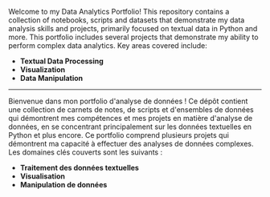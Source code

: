 Welcome to my Data Analytics Portfolio! 
This repository contains a collection of notebooks, scripts and datasets that demonstrate my data analysis skills and projects, primarily focused on textual data in Python and more. 
This portfolio includes several projects that demonstrate my ability to perform complex data analytics. Key areas covered include:
- **Textual Data Processing**
- **Visualization**
- **Data Manipulation**

______________________

Bienvenue dans mon portfolio d'analyse de données ! 
Ce dépôt contient une collection de carnets de notes, de scripts et d'ensembles de données qui démontrent mes compétences et mes projets en matière d'analyse de données, en se concentrant principalement sur les données textuelles en Python et plus encore.
Ce portfolio comprend plusieurs projets qui démontrent ma capacité à effectuer des analyses de données complexes. Les domaines clés couverts sont les suivants :
- **Traitement des données textuelles**
- **Visualisation**
- **Manipulation de données**



